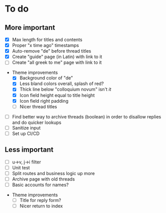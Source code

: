 # To do

## More important
- [x] Max length for titles and contents
- [x] Proper "x time ago" timestamps
- [x] Auto-remove "de" before thread titles
- [x] Create "guide" page (in Latin) with link to it
- [ ] Create "all greek to me" page with link to it
- Theme improvements
  - [x] Background color of "de"
  - [x] Less bland colors overall, splash of red?
  - [x] Thick line below "colloquium novum" isn't _it_
  - [x] Icon field height equal to title height
  - [x] Icon field right padding
  - [ ] Nicer thread titles
- [ ] Find better way to archive threads (boolean) in order to disallow replies and do quicker lookups
- [ ] Sanitize input
- [ ] Set up CI/CD

## Less important
- [ ] u->v, j->i filter
- [ ] Unit test
- [ ] Split routes and business logic up more
- [ ] Archive page with old threads
- [ ] Basic accounts for names?
- Theme improvements
  - [ ] Title for reply form?
  - [ ] Nicer return to index
